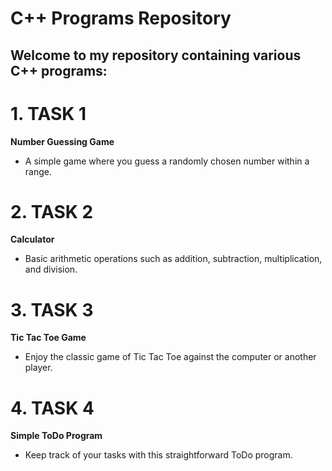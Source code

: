 # C++ Programs Repository

## Welcome to my repository containing various C++ programs:

# 1. TASK 1 
**Number Guessing Game**
   - A simple game where you guess a randomly chosen number within a range.

# 2. TASK 2 
**Calculator**
   - Basic arithmetic operations such as addition, subtraction, multiplication, and division.

# 3. TASK 3 
**Tic Tac Toe Game**
   - Enjoy the classic game of Tic Tac Toe against the computer or another player.

# 4. TASK 4
**Simple ToDo Program**
   - Keep track of your tasks with this straightforward ToDo program.
